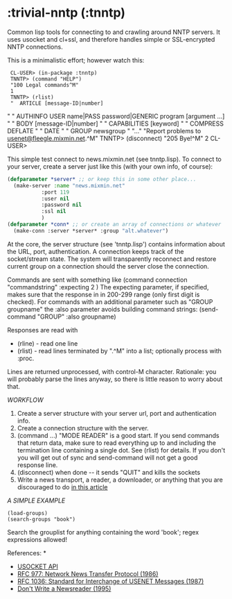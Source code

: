 # :trivial-nntp (:tnntp)
Common lisp tools for connecting to and crawling around NNTP servers.  It uses usocket and cl+ssl, and therefore handles simple or SSL-encrypted NNTP connections.

This is a minimalistic effort; however watch this:
    
     CL-USER> (in-package :tnntp)
     TNNTP> (command "HELP")
     "100 Legal commands^M"
     1
     TNNTP> (rlist)
     "  ARTICLE [message-ID|number]"
     "  AUTHINFO USER name|PASS password|GENERIC program [argument ...]"
     "  BODY [message-ID|number]" "  CAPABILITIES [keyword]"
     "  COMPRESS DEFLATE" "  DATE" "  GROUP newsgroup"
     "..."
     "Report problems to <usenet@fleegle.mixmin.net>.^M"
     TNNTP> (disconnect)
     "205 Bye!^M"
     2
     CL-USER>

This simple test connect to news.mixmin.net (see tnntp.lisp).  To connect to your server, create a server just like this (with your own info, of course):
```lisp
(defparameter *server* ;; or keep this in some other place...
  (make-server :name "news.mixmin.net"
	       :port 119
	       :user nil
	       :password nil
	       :ssl nil
	       )
(defparameter *conn* ;; or create an array of connections or whatever
  (make-conn :server *server* :group "alt.whatever")
```

At the core, the server structure (see 'tnntp.lisp') contains information about the URL, port, authentication.  A connection keeps track of the socket/stream state.  The system will transparently reconnect and restore current group on a connection should the server close the connection.

Commands are sent with something like 
    (command connection "commandstring" :expecting 2 )
The expecting parameter, if specified, makes sure that the response in in 200-299 range (only first digit is checked).
For commands with an additional parameter such as "GROUP groupname" the :also parameter avoids building command strings:
    (send-command "GROUP" :also groupname) 

Responses are read with

- (rline) - read one line
- (rlist) - read lines terminated by ".^M" into a list; optionally process with :proc.

Lines are returned unprocessed, with control-M character.  Rationale: you will probably parse the lines anyway, so there is little reason to worry about that.

*WORKFLOW*

1. Create a server structure with your server url, port and authentication info.
2. Create a connection structure with the server.
3. (command ...) "MODE READER" is a good start.  If you send commands that return data, make sure to read everything up to and including the termination line containing a single dot.  See (rlist) for details.  If you don't you will get out of sync and send-command will not get a good response line.
4. (disconnect) when done -- it sends "QUIT" and kills the sockets
5. Write a news transport, a reader, a downloader, or anything that you are discouraged to do [in this article](http://newsreaders.com/misc/twpierce/news/newsreader-manifesto.html)

*A SIMPLE EXAMPLE*

    (load-groups)
    (search-groups "book")

Search the grouplist for anything containing the word 'book'; regex expressions allowed!

References:
* 
* [USOCKET API](http://quickdocs.org/usocket/api)
* [RFC 977: Network News Transfer Protocol (1986)](http://newsreaders.com/misc/twpierce/news/rfc977.html)
* [RFC 1036: Standard for Interchange of USENET Messages (1987)](http://newsreaders.com/misc/twpierce/news/rfc1036.html)
* [Don't Write a Newsreader (1995)](http://newsreaders.com/misc/twpierce/news/newsreader-manifesto.html)
